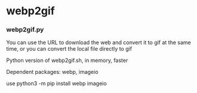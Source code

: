 # webp2gif

### webp2gif.py

You can use the URL to download the web and convert it to gif at the same time, or you can convert the local file directly to gif

Python version of webp2gif.sh, in memory, faster

Dependent packages: webp, imageio

use python3 -m pip install webp imageio

